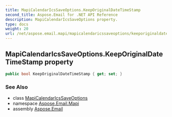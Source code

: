 ```yaml
---
title: MapiCalendarIcsSaveOptions.KeepOriginalDateTimeStamp
second_title: Aspose.Email for .NET API Reference
description: MapiCalendarIcsSaveOptions property. 
type: docs
weight: 20
url: /net/aspose.email.mapi/mapicalendaricssaveoptions/keeporiginaldatetimestamp/
---
```

## MapiCalendarIcsSaveOptions.KeepOriginalDateTimeStamp property

```csharp
public bool KeepOriginalDateTimeStamp { get; set; }
```

### See Also

* class [MapiCalendarIcsSaveOptions](../)
* namespace [Aspose.Email.Mapi](../../mapicalendaricssaveoptions/)
* assembly [Aspose.Email](../../../)


